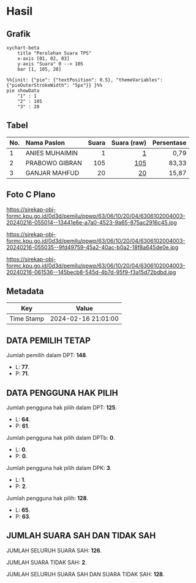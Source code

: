 # Hasil

## Grafik

```mermaid
xychart-beta
    title "Perolehan Suara TPS"
    x-axis [01, 02, 03]
    y-axis "Suara" 0 --> 105
    bar [1, 105, 20]
```

```mermaid
%%{init: {"pie": {"textPosition": 0.5}, "themeVariables": {"pieOuterStrokeWidth": "5px"}} }%%
pie showData
    "1" : 1
    "2" : 105
    "3" : 20
```

## Tabel

| No. | Nama Paslon    | Suara | Suara (raw) | Persentase |
|:--- |:-------------- | -----:| -----------:| ----------:|
| 1   | ANIES MUHAIMIN | 1     | [1][p-1]    | 0,79       |
| 2   | PRABOWO GIBRAN | 105   | [105][p-2]  | 83,33      |
| 3   | GANJAR MAHFUD  | 20    | [20][p-3]   | 15,87      |


[p-1]: https://github.com/gigit-pemilu/pemilu-2024/blob/main/pilpres/hitung-suara/sub/63-kalimantan-selatan/sub/06-hulu-sungai-selatan/sub/10-loksado/sub/2004-malinau/sub/003-tps/sub/paslon-1.txt
[p-2]: https://github.com/gigit-pemilu/pemilu-2024/blob/main/pilpres/hitung-suara/sub/63-kalimantan-selatan/sub/06-hulu-sungai-selatan/sub/10-loksado/sub/2004-malinau/sub/003-tps/sub/paslon-2.txt
[p-3]: https://github.com/gigit-pemilu/pemilu-2024/blob/main/pilpres/hitung-suara/sub/63-kalimantan-selatan/sub/06-hulu-sungai-selatan/sub/10-loksado/sub/2004-malinau/sub/003-tps/sub/paslon-3.txt

## Foto C Plano

https://sirekap-obj-formc.kpu.go.id/0d3d/pemilu/ppwp/63/06/10/20/04/6306102004003-20240216-055014--13441e6e-a7a0-4523-9a65-875ac2916c45.jpg

https://sirekap-obj-formc.kpu.go.id/0d3d/pemilu/ppwp/63/06/10/20/04/6306102004003-20240216-055035--9fd49759-45a2-40ac-b0a2-18f8a645de0e.jpg

https://sirekap-obj-formc.kpu.go.id/0d3d/pemilu/ppwp/63/06/10/20/04/6306102004003-20240216-061536--145becb8-545d-4b7d-95f9-f3a15d72bdbd.jpg


## Metadata

| Key        | Value               |
| ---------- | ------------------- |
| Time Stamp | 2024-02-16 21:01:00 |


## DATA PEMILIH TETAP

Jumlah pemilih dalam DPT: **148**.
 * L: **77**.
 * P: **71**.

## DATA PENGGUNA HAK PILIH

Jumlah pengguna hak pilih dalam DPT: **125**.
 * L: **64**.
 * P: **61**.

Jumlah pengguna hak pilih dalam DPTb: **0**.
 * L: **0**.
 * P: **0**.

Jumlah pengguna hak pilih dalam DPK: **3**.
 * L: **1**.
 * P: **2**.

Jumlah pengguna hak pilih: **128**.
 * L: **65**.
 * P: **63**.

## JUMLAH SUARA SAH DAN TIDAK SAH

JUMLAH SELURUH SUARA SAH: **126**.

JUMLAH SUARA TIDAK SAH: **2**.

JUMLAH SELURUH SUARA SAH DAN SUARA TIDAK SAH: **128**.


